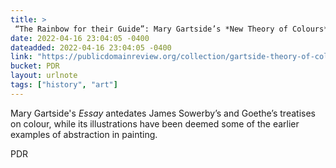 ```yaml
---
title: > 
 “The Rainbow for their Guide”: Mary Gartside’s *New Theory of Colours* (1808)
date: 2022-04-16 23:04:05 -0400
dateadded: 2022-04-16 23:04:05 -0400
link: "https://publicdomainreview.org/collection/gartside-theory-of-colours"
bucket: PDR
layout: urlnote
tags: ["history", "art"]
--- 
```

Mary Gartside's *Essay* antedates James Sowerby’s and Goethe’s treatises on colour, while its illustrations have been deemed some of the earlier examples of abstraction in painting. 
 <!-- end excerpt --> 
<div class='bucket'><a class='internal-link' src='_notes/buckets/PDR'>PDR</a></div> 

